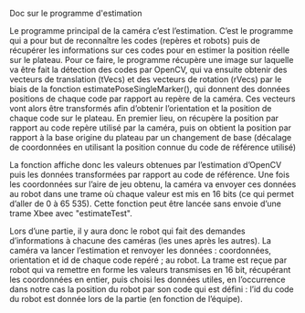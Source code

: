 [order]:       # (4)
[title]:       # (Estimation)
[description]: # (Documentation sur l'estimation)

Doc sur le programme d'estimation


Le programme principal de la caméra c’est l’estimation.
C’est le programme qui a pour but de reconnaître les codes (repères et robots) puis de récupérer les informations sur ces codes pour en estimer la position réelle sur le plateau.
Pour ce faire, le programme récupère une image sur laquelle va être fait la détection des codes par OpenCV, qui va ensuite obtenir des vecteurs de translation (tVecs) et des vecteurs de rotation (rVecs) par le biais de la fonction estimatePoseSingleMarker(), qui donnent des données positions de chaque code par rapport au repère de la caméra.
Ces vecteurs vont alors être transformés afin d’obtenir l’orientation et la position de chaque code sur le plateau.
En premier lieu, on récupère la position par rapport au code repère utilisé par la caméra, puis on obtient la position par rapport à la base origine du plateau par un changement de base (décalage de coordonnées en utilisant la position connue du code de référence utilisé)


La fonction affiche donc les valeurs obtenues par l’estimation d’OpenCV puis les données transformées par rapport au code de référence.
Une fois les coordonnées sur l’aire de jeu obtenu, la caméra va envoyer ces données au robot dans une trame où chaque valeur est mis en 16 bits (ce qui permet d’aller de 0 à 65 535).
Cette fonction peut être lancée sans envoie d’une trame Xbee avec "estimateTest".


Lors d’une partie, il y aura donc le robot qui fait des demandes d’informations à chacune des caméras (les unes après les autres). La caméra va lancer l’estimation et renvoyer les données : coordonnées, orientation et id de chaque code repéré ; au robot. La trame est reçue par robot qui va remettre en forme les valeurs transmises en 16 bit, récupérant les coordonnées en entier, puis choisi les données utiles, en l’occurrence dans notre cas la position du robot par son code qui est défini : l’id du code du robot est donnée lors de la partie (en fonction de l’équipe).